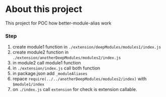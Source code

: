 # About this project

This project for POC how better-module-alias work

### Step
1. create module1 function in `./extension/deepModules/modules1/index.js`
2. create module2 function in `./extension/anotherDeepModules/modules2/index.js`
3. in module2 call module1 function
4. in `./extension/index.js` call both function
5. in package.json add `_moduleAliases`
6. repace `require(../../anotherDeepModules/modules2/index)` with `$module1/index`
7. on `./index.js` call `extension` for check is extension callable.